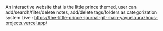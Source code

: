 An interactive website that is the little prince themed, user can add/search/filter/delete notes, add/delete tags/folders as categorization system
Live : https://the-little-prince-journal-git-main-yayuelaurazhous-projects.vercel.app/
